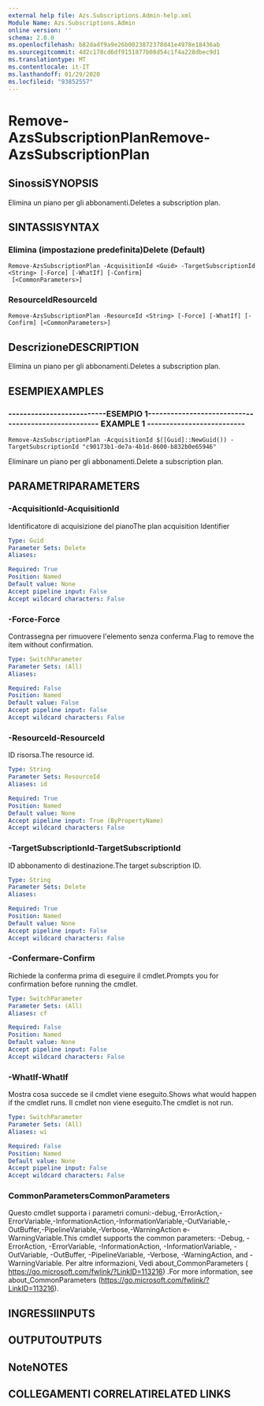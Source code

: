 ```yaml
---
external help file: Azs.Subscriptions.Admin-help.xml
Module Name: Azs.Subscriptions.Admin
online version: ''
schema: 2.0.0
ms.openlocfilehash: b82dadf9a9e26b0023872378d41e4978e18436ab
ms.sourcegitcommit: 4d2c178cd6df9151877b08d54c1f4a228dbec9d1
ms.translationtype: MT
ms.contentlocale: it-IT
ms.lasthandoff: 01/29/2020
ms.locfileid: "93852557"
---
```

# <span data-ttu-id="5a5c1-101">Remove-AzsSubscriptionPlan</span><span class="sxs-lookup"><span data-stu-id="5a5c1-101">Remove-AzsSubscriptionPlan</span></span>

## <span data-ttu-id="5a5c1-102">Sinossi</span><span class="sxs-lookup"><span data-stu-id="5a5c1-102">SYNOPSIS</span></span>
<span data-ttu-id="5a5c1-103">Elimina un piano per gli abbonamenti.</span><span class="sxs-lookup"><span data-stu-id="5a5c1-103">Deletes a subscription plan.</span></span>

## <span data-ttu-id="5a5c1-104">SINTASSI</span><span class="sxs-lookup"><span data-stu-id="5a5c1-104">SYNTAX</span></span>

### <span data-ttu-id="5a5c1-105">Elimina (impostazione predefinita)</span><span class="sxs-lookup"><span data-stu-id="5a5c1-105">Delete (Default)</span></span>
```
Remove-AzsSubscriptionPlan -AcquisitionId <Guid> -TargetSubscriptionId <String> [-Force] [-WhatIf] [-Confirm]
 [<CommonParameters>]
```

### <span data-ttu-id="5a5c1-106">ResourceId</span><span class="sxs-lookup"><span data-stu-id="5a5c1-106">ResourceId</span></span>
```
Remove-AzsSubscriptionPlan -ResourceId <String> [-Force] [-WhatIf] [-Confirm] [<CommonParameters>]
```

## <span data-ttu-id="5a5c1-107">Descrizione</span><span class="sxs-lookup"><span data-stu-id="5a5c1-107">DESCRIPTION</span></span>
<span data-ttu-id="5a5c1-108">Elimina un piano per gli abbonamenti.</span><span class="sxs-lookup"><span data-stu-id="5a5c1-108">Deletes a subscription plan.</span></span>

## <span data-ttu-id="5a5c1-109">ESEMPI</span><span class="sxs-lookup"><span data-stu-id="5a5c1-109">EXAMPLES</span></span>

### <span data-ttu-id="5a5c1-110">--------------------------ESEMPIO 1--------------------------</span><span class="sxs-lookup"><span data-stu-id="5a5c1-110">-------------------------- EXAMPLE 1 --------------------------</span></span>
```
Remove-AzsSubscriptionPlan -AcquisitionId $([Guid]::NewGuid()) -TargetSubscriptionId "c90173b1-de7a-4b1d-8600-b832b0e65946"
```

<span data-ttu-id="5a5c1-111">Eliminare un piano per gli abbonamenti.</span><span class="sxs-lookup"><span data-stu-id="5a5c1-111">Delete a subscription plan.</span></span>

## <span data-ttu-id="5a5c1-112">PARAMETRI</span><span class="sxs-lookup"><span data-stu-id="5a5c1-112">PARAMETERS</span></span>

### <span data-ttu-id="5a5c1-113">-AcquisitionId</span><span class="sxs-lookup"><span data-stu-id="5a5c1-113">-AcquisitionId</span></span>
<span data-ttu-id="5a5c1-114">Identificatore di acquisizione del piano</span><span class="sxs-lookup"><span data-stu-id="5a5c1-114">The plan acquisition Identifier</span></span>

```yaml
Type: Guid
Parameter Sets: Delete
Aliases: 

Required: True
Position: Named
Default value: None
Accept pipeline input: False
Accept wildcard characters: False
```

### <span data-ttu-id="5a5c1-115">-Force</span><span class="sxs-lookup"><span data-stu-id="5a5c1-115">-Force</span></span>
<span data-ttu-id="5a5c1-116">Contrassegna per rimuovere l'elemento senza conferma.</span><span class="sxs-lookup"><span data-stu-id="5a5c1-116">Flag to remove the item without confirmation.</span></span>

```yaml
Type: SwitchParameter
Parameter Sets: (All)
Aliases: 

Required: False
Position: Named
Default value: False
Accept pipeline input: False
Accept wildcard characters: False
```

### <span data-ttu-id="5a5c1-117">-ResourceId</span><span class="sxs-lookup"><span data-stu-id="5a5c1-117">-ResourceId</span></span>
<span data-ttu-id="5a5c1-118">ID risorsa.</span><span class="sxs-lookup"><span data-stu-id="5a5c1-118">The resource id.</span></span>

```yaml
Type: String
Parameter Sets: ResourceId
Aliases: id

Required: True
Position: Named
Default value: None
Accept pipeline input: True (ByPropertyName)
Accept wildcard characters: False
```

### <span data-ttu-id="5a5c1-119">-TargetSubscriptionId</span><span class="sxs-lookup"><span data-stu-id="5a5c1-119">-TargetSubscriptionId</span></span>
<span data-ttu-id="5a5c1-120">ID abbonamento di destinazione.</span><span class="sxs-lookup"><span data-stu-id="5a5c1-120">The target subscription ID.</span></span>

```yaml
Type: String
Parameter Sets: Delete
Aliases: 

Required: True
Position: Named
Default value: None
Accept pipeline input: False
Accept wildcard characters: False
```

### <span data-ttu-id="5a5c1-121">-Confermare</span><span class="sxs-lookup"><span data-stu-id="5a5c1-121">-Confirm</span></span>
<span data-ttu-id="5a5c1-122">Richiede la conferma prima di eseguire il cmdlet.</span><span class="sxs-lookup"><span data-stu-id="5a5c1-122">Prompts you for confirmation before running the cmdlet.</span></span>

```yaml
Type: SwitchParameter
Parameter Sets: (All)
Aliases: cf

Required: False
Position: Named
Default value: None
Accept pipeline input: False
Accept wildcard characters: False
```

### <span data-ttu-id="5a5c1-123">-WhatIf</span><span class="sxs-lookup"><span data-stu-id="5a5c1-123">-WhatIf</span></span>
<span data-ttu-id="5a5c1-124">Mostra cosa succede se il cmdlet viene eseguito.</span><span class="sxs-lookup"><span data-stu-id="5a5c1-124">Shows what would happen if the cmdlet runs.</span></span>
<span data-ttu-id="5a5c1-125">Il cmdlet non viene eseguito.</span><span class="sxs-lookup"><span data-stu-id="5a5c1-125">The cmdlet is not run.</span></span>

```yaml
Type: SwitchParameter
Parameter Sets: (All)
Aliases: wi

Required: False
Position: Named
Default value: None
Accept pipeline input: False
Accept wildcard characters: False
```

### <span data-ttu-id="5a5c1-126">CommonParameters</span><span class="sxs-lookup"><span data-stu-id="5a5c1-126">CommonParameters</span></span>
<span data-ttu-id="5a5c1-127">Questo cmdlet supporta i parametri comuni:-debug,-ErrorAction,-ErrorVariable,-InformationAction,-InformationVariable,-OutVariable,-OutBuffer,-PipelineVariable,-Verbose,-WarningAction e-WarningVariable.</span><span class="sxs-lookup"><span data-stu-id="5a5c1-127">This cmdlet supports the common parameters: -Debug, -ErrorAction, -ErrorVariable, -InformationAction, -InformationVariable, -OutVariable, -OutBuffer, -PipelineVariable, -Verbose, -WarningAction, and -WarningVariable.</span></span> <span data-ttu-id="5a5c1-128">Per altre informazioni, Vedi about_CommonParameters ( https://go.microsoft.com/fwlink/?LinkID=113216) .</span><span class="sxs-lookup"><span data-stu-id="5a5c1-128">For more information, see about_CommonParameters (https://go.microsoft.com/fwlink/?LinkID=113216).</span></span>

## <span data-ttu-id="5a5c1-129">INGRESSI</span><span class="sxs-lookup"><span data-stu-id="5a5c1-129">INPUTS</span></span>

## <span data-ttu-id="5a5c1-130">OUTPUT</span><span class="sxs-lookup"><span data-stu-id="5a5c1-130">OUTPUTS</span></span>

## <span data-ttu-id="5a5c1-131">Note</span><span class="sxs-lookup"><span data-stu-id="5a5c1-131">NOTES</span></span>

## <span data-ttu-id="5a5c1-132">COLLEGAMENTI CORRELATI</span><span class="sxs-lookup"><span data-stu-id="5a5c1-132">RELATED LINKS</span></span>

